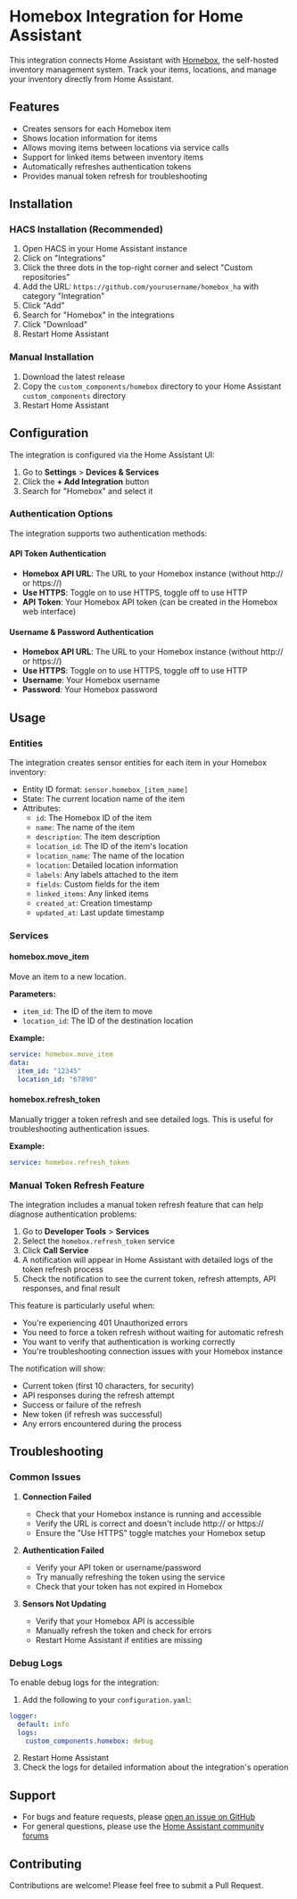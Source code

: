 # Homebox Integration for Home Assistant

This integration connects Home Assistant with [Homebox](https://hay-kot.github.io/homebox/), the self-hosted inventory management system. Track your items, locations, and manage your inventory directly from Home Assistant.

## Features

- Creates sensors for each Homebox item
- Shows location information for items
- Allows moving items between locations via service calls
- Support for linked items between inventory items
- Automatically refreshes authentication tokens
- Provides manual token refresh for troubleshooting

## Installation

### HACS Installation (Recommended)

1. Open HACS in your Home Assistant instance
2. Click on "Integrations"
3. Click the three dots in the top-right corner and select "Custom repositories"
4. Add the URL: `https://github.com/yourusername/homebox_ha` with category "Integration"
5. Click "Add"
6. Search for "Homebox" in the integrations
7. Click "Download"
8. Restart Home Assistant

### Manual Installation

1. Download the latest release
2. Copy the `custom_components/homebox` directory to your Home Assistant `custom_components` directory
3. Restart Home Assistant

## Configuration

The integration is configured via the Home Assistant UI:

1. Go to **Settings** > **Devices & Services**
2. Click the **+ Add Integration** button
3. Search for "Homebox" and select it

### Authentication Options

The integration supports two authentication methods:

#### API Token Authentication

- **Homebox API URL**: The URL to your Homebox instance (without http:// or https://)
- **Use HTTPS**: Toggle on to use HTTPS, toggle off to use HTTP
- **API Token**: Your Homebox API token (can be created in the Homebox web interface)

#### Username & Password Authentication

- **Homebox API URL**: The URL to your Homebox instance (without http:// or https://)
- **Use HTTPS**: Toggle on to use HTTPS, toggle off to use HTTP
- **Username**: Your Homebox username
- **Password**: Your Homebox password

## Usage

### Entities

The integration creates sensor entities for each item in your Homebox inventory:

- Entity ID format: `sensor.homebox_[item_name]`
- State: The current location name of the item
- Attributes:
  - `id`: The Homebox ID of the item
  - `name`: The name of the item
  - `description`: The item description
  - `location_id`: The ID of the item's location
  - `location_name`: The name of the location
  - `location`: Detailed location information
  - `labels`: Any labels attached to the item
  - `fields`: Custom fields for the item
  - `linked_items`: Any linked items
  - `created_at`: Creation timestamp
  - `updated_at`: Last update timestamp

### Services

#### homebox.move_item

Move an item to a new location.

**Parameters:**
- `item_id`: The ID of the item to move
- `location_id`: The ID of the destination location

**Example:**
```yaml
service: homebox.move_item
data:
  item_id: "12345"
  location_id: "67890"
```

#### homebox.refresh_token

Manually trigger a token refresh and see detailed logs. This is useful for troubleshooting authentication issues.

**Example:**
```yaml
service: homebox.refresh_token
```

### Manual Token Refresh Feature

The integration includes a manual token refresh feature that can help diagnose authentication problems:

1. Go to **Developer Tools** > **Services**
2. Select the `homebox.refresh_token` service
3. Click **Call Service**
4. A notification will appear in Home Assistant with detailed logs of the token refresh process
5. Check the notification to see the current token, refresh attempts, API responses, and final result

This feature is particularly useful when:
- You're experiencing 401 Unauthorized errors
- You need to force a token refresh without waiting for automatic refresh
- You want to verify that authentication is working correctly
- You're troubleshooting connection issues with your Homebox instance

The notification will show:
- Current token (first 10 characters, for security)
- API responses during the refresh attempt
- Success or failure of the refresh
- New token (if refresh was successful)
- Any errors encountered during the process

## Troubleshooting

### Common Issues

1. **Connection Failed**
   - Check that your Homebox instance is running and accessible
   - Verify the URL is correct and doesn't include http:// or https://
   - Ensure the "Use HTTPS" toggle matches your Homebox setup

2. **Authentication Failed**
   - Verify your API token or username/password
   - Try manually refreshing the token using the service
   - Check that your token has not expired in Homebox

3. **Sensors Not Updating**
   - Verify that your Homebox API is accessible
   - Manually refresh the token and check for errors
   - Restart Home Assistant if entities are missing

### Debug Logs

To enable debug logs for the integration:

1. Add the following to your `configuration.yaml`:
```yaml
logger:
  default: info
  logs:
    custom_components.homebox: debug
```
2. Restart Home Assistant
3. Check the logs for detailed information about the integration's operation

## Support

- For bugs and feature requests, please [open an issue on GitHub](https://github.com/yourusername/homebox_ha/issues)
- For general questions, please use the [Home Assistant community forums](https://community.home-assistant.io/)

## Contributing

Contributions are welcome! Please feel free to submit a Pull Request.